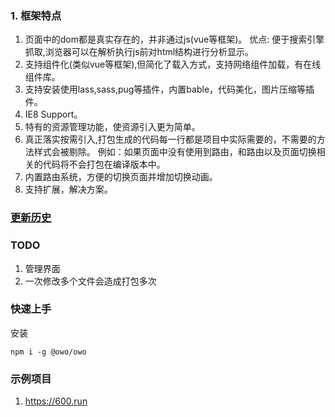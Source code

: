 ### 1. 框架特点

1. 页面中的dom都是真实存在的，并非通过js(vue等框架)。 优点: 便于搜索引擎抓取,浏览器可以在解析执行js前对html结构进行分析显示。
2. 支持组件化(类似vue等框架),但简化了载入方式，支持网络组件加载，有在线组件库。
3. 支持安装使用lass,sass,pug等插件，内置bable，代码美化，图片压缩等插件。
4. IE8 Support。
5. 特有的资源管理功能，使资源引入更为简单。
6. 真正落实按需引入,打包生成的代码每一行都是项目中实际需要的，不需要的方法样式会被剔除。 例如：如果页面中没有使用到路由，和路由以及页面切换相关的代码将不会打包在编译版本中。
7. 内置路由系统，方便的切换页面并增加切换动画。
8. 支持扩展，解决方案。


### [更新历史](./history.md)


### TODO
1. 管理界面
2. 一次修改多个文件会造成打包多次


### 快速上手

安装
```
npm i -g @owo/owo
```

### 示例项目
1. https://600.run
